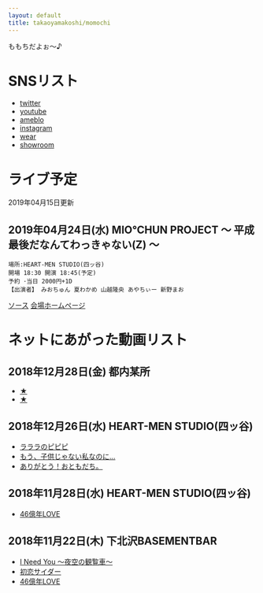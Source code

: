 ```yaml
---
layout: default
title: takaoyamakoshi/momochi
---
```


ももちだよぉ～♪

# SNSリスト

- [twitter](https://twitter.com/TakaoYamakoshi)
- [youtube](https://www.youtube.com/channel/UCXtWkFJG9slpDuGxSylBHBQ)
- [ameblo](https://ameblo.jp/takaoyamakoshi/)
- [instagram](https://www.instagram.com/mashikayakotao/)
- [wear](https://wear.jp/mashikayakotao/)
- [showroom](https://www.showroom-live.com/ba2ba2940172)

# ライブ予定
2019年04月15日更新

## 2019年04月24日(水) MIO℃HUN PROJECT 〜 平成最後だなんてわっきゃない(Z) 〜

```
場所:HEART-MEN STUDIO(四ッ谷)
開場 18:30 開演 18:45(予定)
予約 ･当日 2000円+1D
【出演者】 みおちゅん 夏わかめ 山越隆央 あやちぃー 新野まお
```

[ソース](https://twitter.com/miochun910/status/1111972484310421504)
[会場ホームページ](http://heartmenstudio.com/)

# ネットにあがった動画リスト

## 2018年12月28日(金) 都内某所

- [★](https://twitter.com/eripon_350gt/status/1078643898702917635)
- [★](https://twitter.com/0729_wata/status/1078685573131296768)

## 2018年12月26日(水) HEART-MEN STUDIO(四ッ谷)

- [ラララのピピピ](https://twitter.com/TOMBOPLUS/status/1078526658821349377)
- [もう、子供じゃない私なのに...](https://twitter.com/TOMBOPLUS/status/1079032178367901696)
- [ありがとう！おともだち。](https://twitter.com/TOMBOPLUS/status/1079357799627255808)

## 2018年11月28日(水) HEART-MEN STUDIO(四ッ谷)

- [46億年LOVE](https://twitter.com/TOMBOPLUS/status/1067932831375024128)

## 2018年11月22日(木) 下北沢BASEMENTBAR

- [I Need You ～夜空の観覧車～](https://twitter.com/MasakiEndo/status/1065697129417461760)
- [初恋サイダー](https://twitter.com/MasakiEndo/status/1065693895495839744)
- [46億年LOVE](https://twitter.com/MasakiEndo/status/1065691741120999424)
